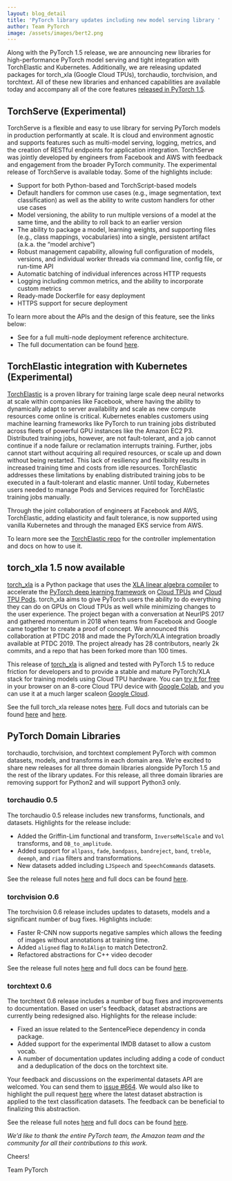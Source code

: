 ```yaml
---
layout: blog_detail
title: 'PyTorch library updates including new model serving library '
author: Team PyTorch
image: /assets/images/bert2.png
---
```



Along with the PyTorch 1.5 release, we are announcing new libraries for high-performance PyTorch model serving and tight integration with TorchElastic and Kubernetes. Additionally, we are releasing updated packages for torch_xla (Google Cloud TPUs), torchaudio, torchvision, and torchtext. All of these new libraries and enhanced capabilities are available today and accompany all of the core features [released in PyTorch 1.5](https://pytorch.org/blog/pytorch-1-dot-5-released-with-new-and-updated-apis).

## TorchServe (Experimental)

TorchServe is a flexible and easy to use library for serving PyTorch models in production performantly at scale. It is cloud and environment agnostic and supports features such as multi-model serving, logging, metrics, and the creation of RESTful endpoints for application integration. TorchServe was jointly developed by engineers from Facebook and AWS with feedback and engagement from the broader PyTorch community. The experimental release of TorchServe is available today. Some of the highlights include:

* Support for both Python-based and TorchScript-based models
* Default handlers for common use cases (e.g., image segmentation, text classification) as well as the ability to write custom handlers for other use cases
* Model versioning, the ability to run multiple versions of a model at the same time, and the ability to roll back to an earlier version
* The ability to package a model, learning weights, and supporting files (e.g., class mappings, vocabularies) into a single, persistent artifact (a.k.a. the “model archive”)
* Robust management capability, allowing full configuration of models, versions, and individual worker threads via command line, config file, or run-time API
* Automatic batching of individual inferences across HTTP requests
* Logging including common metrics, and the ability to incorporate custom metrics
* Ready-made Dockerfile for easy deployment
* HTTPS support for secure deployment

To learn more about the APIs and the design of this feature, see the links below:
* See <here> for a full multi-node deployment reference architecture.
* The full documentation can be found [here](https://pytorch.org/serve).

## TorchElastic integration with Kubernetes (Experimental)

[TorchElastic](https://github.com/pytorch/elastic) is a proven library for training large scale deep neural networks at scale within companies like Facebook, where having the ability to dynamically adapt to server availability and scale as new compute resources come online is critical. Kubernetes enables customers using machine learning frameworks like PyTorch to run training jobs distributed across fleets of powerful GPU instances like the Amazon EC2 P3. Distributed training jobs, however, are not fault-tolerant, and a job cannot continue if a node failure or reclamation interrupts training. Further, jobs cannot start without acquiring all required resources, or scale up and down without being restarted. This lack of resiliency and flexibility results in increased training time and costs from idle resources. TorchElastic addresses these limitations by enabling distributed training jobs to be executed in a fault-tolerant and elastic manner. Until today, Kubernetes users needed to manage Pods and Services required for TorchElastic training jobs manually.

Through the joint collaboration of engineers at Facebook and AWS, TorchElastic, adding elasticity and fault tolerance, is now supported using vanilla Kubernetes and through the managed EKS service from AWS.

To learn more see the [TorchElastic repo](http://pytorch.org/elastic/0.2.0rc0/kubernetes.html) for the controller implementation and docs on how to use it.

## torch_xla 1.5 now available

[torch_xla](http://pytorch.org/xla/) is a Python package that uses the [XLA linear algebra compiler](https://www.tensorflow.org/xla) to accelerate the [PyTorch deep learning framework](https://pytorch.org/) on [Cloud TPUs](https://cloud.google.com/tpu/) and [Cloud TPU Pods](https://cloud.google.com/tpu/docs/tutorials/pytorch-pod). torch_xla aims to give PyTorch users the ability to do everything they can do on GPUs on Cloud TPUs as well while minimizing changes to the user experience. The project began with a conversation at NeurIPS 2017 and gathered momentum in 2018 when teams from Facebook and Google came together to create a proof of concept. We announced this collaboration at PTDC 2018 and made the PyTorch/XLA integration broadly available at PTDC 2019. The project already has 28 contributors, nearly 2k commits, and a repo that has been forked more than 100 times.

This release of [torch_xla](http://pytorch.org/xla/) is aligned and tested with PyTorch 1.5 to reduce friction for developers and to provide a stable and mature PyTorch/XLA stack for training models using Cloud TPU hardware. You can [try it for free](https://medium.com/pytorch/get-started-with-pytorch-cloud-tpus-and-colab-a24757b8f7fc) in your browser on an 8-core Cloud TPU device with [Google Colab](https://colab.research.google.com/), and you can use it at a much larger scaleon [Google Cloud](https://cloud.google.com/gcp).

See the full torch_xla release notes [here](https://github.com/pytorch/xla/releases). Full docs and tutorials can be found [here](https://pytorch.org/xla/) and [here](https://cloud.google.com/tpu/docs/tutorials).

## PyTorch Domain Libraries

torchaudio, torchvision, and torchtext complement PyTorch with common datasets, models, and transforms in each domain area. We’re excited to share new releases for all three domain libraries alongside PyTorch 1.5 and the rest of the library updates. For this release, all three domain libraries are removing support for Python2 and will support Python3 only.

### torchaudio 0.5
The torchaudio 0.5 release includes new transforms, functionals, and datasets. Highlights for the release include:

* Added the Griffin-Lim functional and transform, `InverseMelScale` and `Vol` transforms, and `DB_to_amplitude`.
* Added support for `allpass`, `fade`, `bandpass`, `bandreject`, `band`, `treble`, `deemph`, and `riaa` filters and transformations.
* New datasets added including `LJSpeech` and `SpeechCommands` datasets.

See the release full notes [here](https://github.com/pytorch/audio/releases) and full docs can be found [here](https://pytorch.org/audio/).

### torchvision 0.6
The torchvision 0.6 release includes updates to datasets, models and a significant number of bug fixes. Highlights include:

* Faster R-CNN now supports negative samples which allows the feeding of images without annotations at training time.
* Added `aligned` flag to `RoIAlign` to match Detectron2.
* Refactored abstractions for C++ video decoder

See the release full notes [here](https://github.com/pytorch/vision/releases) and full docs can be found [here](https://pytorch.org/docs/stable/torchvision/index.html).

### torchtext 0.6
The torchtext 0.6 release includes a number of bug fixes and improvements to documentation. Based on user's feedback, dataset abstractions are currently being redesigned also. Highlights for the release include:

* Fixed an issue related to the SentencePiece dependency in conda package.
* Added support for the experimental IMDB dataset to allow a custom vocab.
* A number of documentation updates including adding a code of conduct and a deduplication of the docs on the torchtext site.

Your feedback and discussions on the experimental datasets API are welcomed. You can send them to [issue #664](https://github.com/pytorch/text/issues/664). We would also like to highlight the pull request [here](https://github.com/pytorch/text/pull/701) where the latest dataset abstraction is applied to the text classification datasets. The feedback can be beneficial to finalizing this abstraction.

See the release full notes [here](https://github.com/pytorch/text/releases) and full docs can be found [here](https://pytorch.org/text/).


*We’d like to thank the entire PyTorch team, the Amazon team and the community for all their contributions to this work.*

Cheers!

Team PyTorch
